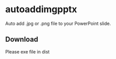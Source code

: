 # autoaddimgpptx
Auto add .jpg or .png file to your PowerPoint slide. 
## Download 
Please exe file in dist
